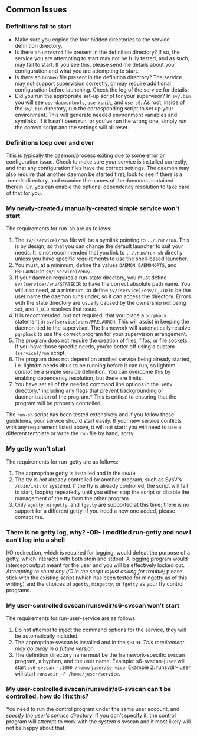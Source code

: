 ## Common Issues

### Definitions fail to start
* Make sure you copied the four hidden directories to the service definition directory.
* Is there an `untested` file present in the definition directory?  If so, the service you are attempting to start may not be fully tested, and as such, may fail to start.  If you see this, please send me details about your configuration and what you are attempting to start.
* Is there an `broken` file present in the definition directory?  The service may not support supervision correctly, or may require additional configuration before launching.  Check the log of the service for details.
* Did you run the appropriate set-up script for your supervisor?  In `sv/.bin` you will see `use-daemontools`, `use-runit`, and `use-s6`.  As root, inside of the `sv/.bin` directory, run the corresponding script to set up your environment.  This will generate needed environment variables and symlinks.  If it hasn't been run, or you've run the wrong one, simply run the correct script and the settings will all reset.

### Definitions loop over and over
This is typically the daemon/process exiting due to some error or configuration issue.  Check to make sure your service is installed correctly, and that any configuration files have the correct settings.  The daemon may also require that another daemon be started first; look to see if there is a ./needs directory, and examine the names of the daemons contained therein.  Or, you can enable the optional dependency resolution to take care of that for you.

### My newly-created / manually-created simple service won't start
The requirements for run-sh are as follows:

1. The `sv/(service)/run` file will be a symlink pointing to `../.run/run`.  This is by design, so that you can change the default launcher to suit your needs.  It is not recommended that you link to `../.run/run-sh` directly unless you have specific requirements to use the shell-based launcher.
1. You must, at a minimum, define the values `DAEMON`, `DAEMONOPTS`, and `PRELAUNCH` in `sv/(service)/env/`.
1. If your daemon requires a run-state directory, you must define `sv/(service)/env/STATEDIR` to have the correct absolute path name.  You will also need, at a minimum, to define `sv/(service)/env/T_UID` to be the user name the daemon runs under, so it can access the directory.  Errors with the state directory are usually caused by the ownership not being set, and `T_UID` resolves that issue.
1. It is recommended, but not required, that you place a `pgrphack` statement in `sv/(service)/env/PRELAUNCH`.  This will assist in keeping the daemon tied to the supervisor.  The framework will automatically resolve `pgrphack` to use the correct program for your supervision arrangement.
1. The program does not require the creation of files, fifos, or file sockets.  If you have those specific needs, you're better off using a custom `(service)/run` script.
1. The program does not depend on another service being already started, i.e. lightdm needs dbus to be running before it can run, so lightdm *cannot* be a simple service definition.  You can overcome this by enabling dependency resolution, but there are limits.
1. You have set all of the needed command line options in the ./env directory,* including any flags that prevent backgrounding or daemonization of the program.*  This is critical to ensuring that the program will be properly controlled.

The `run-sh` script has been tested extensively and if you follow these guidelines, your service should start easily.  If your new service conflicts with any requirement listed above, it will not start; you will need to use a different template or write the `run` file by hand, sorry.

### My getty won't start
The requirements for run-getty are as follows:

1. The appropriate getty is installed and in the `$PATH`
1. The tty is *not* already controlled by another program, such as SysV's `/sbin/init` or systemd.  If the tty is already controlled, the script will fail to start, looping repeatedly until you either stop the script or disable the management of the tty from the other program.
1. Only `agetty`, `mingetty`, and `fgetty` are supported at this time; there is no support for a different getty.  If you need a new one added, please contact me.

### There is no getty log, why? -OR- I modified run-getty and now I can't log into a shell
I/O redirection, which is required for logging, would defeat the purpose of a getty, which interacts with both stdin and stdout.  A logging program would intercept output meant for the user and you will be effectively locked out.  *Attempting to shunt any I/O in the script is just asking for trouble*; please stick with the existing script (which has been tested for mingetty as of this writing) and the choices of `agetty`, `mingetty`, or `fgetty` as your tty control programs.

### My user-controlled svscan/runsvdir/s6-svscan won't start
The requirements for run-user-service are as follows:

1. Do not attempt to inject the command options for the service, they will be automatically included.
1. The appropriate svscan is installed and in the `$PATH`.  *This requirement may go away in a future version.*
1. The definition directory name must be the framework-specific svscan program, a hyphen, and the user name.  Example: s6-svscan-juser will start `sv6-svscan -c1000 /home/juser/service`.  Example 2: runsvdir-juser will start `runsvdir -P /home/juser/service`.

### My user-controlled svscan/runsvdir/s6-svscan can't be controlled, how do I fix this?
You need to run the control program under the same user account, and *specify the user's service directory*.  If you don't specify it, the control program will attempt to work with the *system's* svscan and it most likely will not be happy about that.
